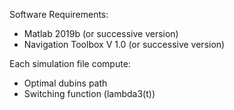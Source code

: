 Software Requirements:
- Matlab 2019b (or successive version)
- Navigation Toolbox V 1.0 (or successive version)

Each simulation file compute:
- Optimal dubins path
- Switching function (lambda3(t))
